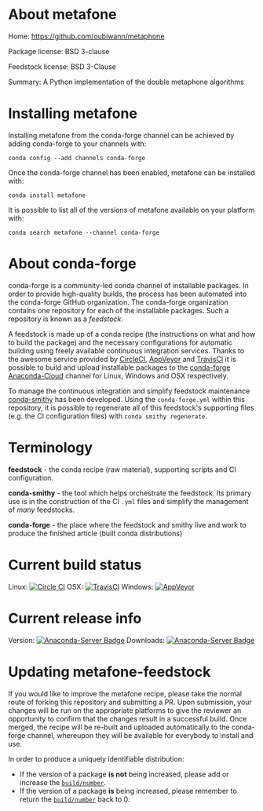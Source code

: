 About metafone
==============

Home: https://github.com/oubiwann/metaphone

Package license: BSD 3-clause

Feedstock license: BSD 3-Clause

Summary: A Python implementation of the double metaphone algorithms



Installing metafone
===================

Installing metafone from the conda-forge channel can be achieved by adding conda-forge to your channels with:

```
conda config --add channels conda-forge
```

Once the conda-forge channel has been enabled, metafone can be installed with:

```
conda install metafone
```

It is possible to list all of the versions of metafone available on your platform with:

```
conda search metafone --channel conda-forge
```


About conda-forge
=================

conda-forge is a community-led conda channel of installable packages.
In order to provide high-quality builds, the process has been automated into the
conda-forge GitHub organization. The conda-forge organization contains one repository
for each of the installable packages. Such a repository is known as a *feedstock*.

A feedstock is made up of a conda recipe (the instructions on what and how to build
the package) and the necessary configurations for automatic building using freely
available continuous integration services. Thanks to the awesome service provided by
[CircleCI](https://circleci.com/), [AppVeyor](http://www.appveyor.com/)
and [TravisCI](https://travis-ci.org/) it is possible to build and upload installable
packages to the [conda-forge](https://anaconda.org/conda-forge)
[Anaconda-Cloud](http://docs.anaconda.org/) channel for Linux, Windows and OSX respectively.

To manage the continuous integration and simplify feedstock maintenance
[conda-smithy](http://github.com/conda-forge/conda-smithy) has been developed.
Using the ``conda-forge.yml`` within this repository, it is possible to regenerate all of
this feedstock's supporting files (e.g. the CI configuration files) with ``conda smithy regenerate``.


Terminology
===========

**feedstock** - the conda recipe (raw material), supporting scripts and CI configuration.

**conda-smithy** - the tool which helps orchestrate the feedstock.
                   Its primary use is in the construction of the CI ``.yml`` files
                   and simplify the management of *many* feedstocks.

**conda-forge** - the place where the feedstock and smithy live and work to
                  produce the finished article (built conda distributions)

Current build status
====================

Linux: [![Circle CI](https://circleci.com/gh/conda-forge/metafone-feedstock.svg?style=svg)](https://circleci.com/gh/conda-forge/metafone-feedstock)
OSX: [![TravisCI](https://travis-ci.org/conda-forge/metafone-feedstock.svg?branch=master)](https://travis-ci.org/conda-forge/metafone-feedstock)
Windows: [![AppVeyor](https://ci.appveyor.com/api/projects/status/github/conda-forge/metafone-feedstock?svg=True)](https://ci.appveyor.com/project/conda-forge/metafone-feedstock/branch/master)

Current release info
====================
Version: [![Anaconda-Server Badge](https://anaconda.org/conda-forge/metafone/badges/version.svg)](https://anaconda.org/conda-forge/metafone)
Downloads: [![Anaconda-Server Badge](https://anaconda.org/conda-forge/metafone/badges/downloads.svg)](https://anaconda.org/conda-forge/metafone)


Updating metafone-feedstock
===========================

If you would like to improve the metafone recipe, please take the normal
route of forking this repository and submitting a PR. Upon submission, your changes will
be run on the appropriate platforms to give the reviewer an opportunity to confirm that the
changes result in a successful build. Once merged, the recipe will be re-built and uploaded
automatically to the conda-forge channel, whereupon they will be available for everybody to
install and use.

In order to produce a uniquely identifiable distribution:
 * If the version of a package **is not** being increased, please add or increase
   the [``build/number``](http://conda.pydata.org/docs/building/meta-yaml.html#build-number-and-string).
 * If the version of a package **is** being increased, please remember to return
   the [``build/number``](http://conda.pydata.org/docs/building/meta-yaml.html#build-number-and-string)
   back to 0.

